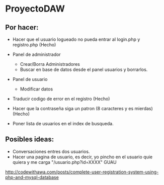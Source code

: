 # ProyectoDAW
## Por hacer:
- Hacer que el usuario logueado no pueda entrar al login.php y registro.php (Hecho)

- Panel de administrador
  - Crear/Borra Administradores
  - Buscar en base de datos desde el panel usuarios y borrarlos.
- Panel de usuario
  - Modificar datos
- Traducir codigo de error en el registro (Hecho)
- Hacer que la contraseña siga un patron (8 caracteres y es mierdas) (Hecho)
- Poner lista de usuarios en el index de busqueda.
  
 
## Posibles ideas:
  - Conversaciones entres dos usuarios.
  - Hacer una pagina de usuario, es decir, yo pincho en el usuario quie quiera y me carga "/usuario.php?id=XXXX"  GUAU

http://codewithawa.com/posts/complete-user-registration-system-using-php-and-mysql-database
